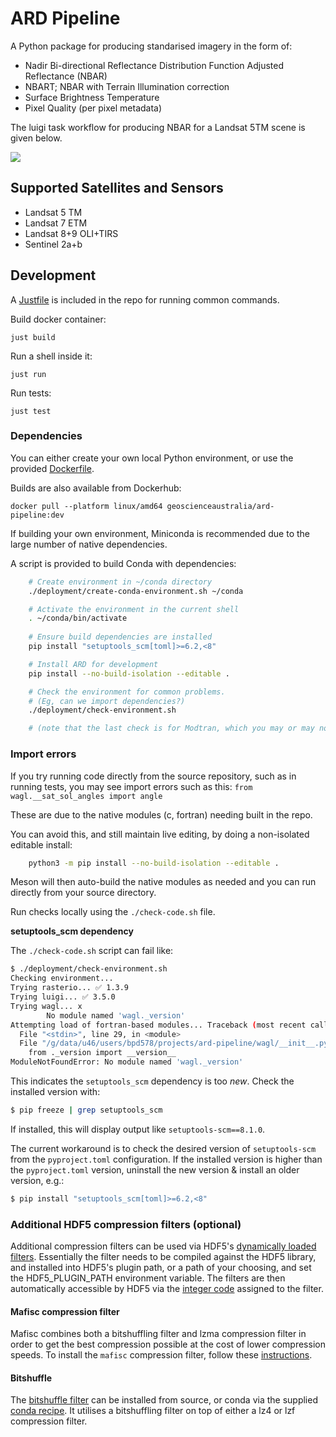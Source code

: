 # ARD Pipeline

A Python package for producing standarised imagery in the form of:

* Nadir Bi-directional Reflectance Distribution Function Adjusted Reflectance (NBAR)
* NBART; NBAR with Terrain Illumination correction
* Surface Brightness Temperature
* Pixel Quality (per pixel metadata)

The luigi task workflow for producing NBAR for a Landsat 5TM scene is given below.

![](docs/source/diagrams/luigi-task-visualiser-reduced.png)

## Supported Satellites and Sensors

* Landsat 5 TM
* Landsat 7 ETM
* Landsat 8+9 OLI+TIRS
* Sentinel 2a+b

## Development


A [Justfile](https://github.com/casey/just) is included in the repo for running common commands.

Build docker container:

    just build

Run a shell inside it:

    just run

Run tests:

    just test

### Dependencies

You can either create your own local Python environment, or use the provided [Dockerfile](Dockerfile).

Builds are also available from Dockerhub:

    docker pull --platform linux/amd64 geoscienceaustralia/ard-pipeline:dev

If building your own environment, Miniconda is recommended due to the large number of
native dependencies.

A script is provided to build Conda with dependencies:

```Bash
    # Create environment in ~/conda directory
    ./deployment/create-conda-environment.sh ~/conda

    # Activate the environment in the current shell
    . ~/conda/bin/activate
    
    # Ensure build dependencies are installed
    pip install "setuptools_scm[toml]>=6.2,<8"

    # Install ARD for development
    pip install --no-build-isolation --editable .

    # Check the environment for common problems.
    # (Eg, can we import dependencies?)
    ./deployment/check-environment.sh

    # (note that the last check is for Modtran, which you may or may not be using in your environment. On NCI, we can `module load modtran`)

```

### Import errors

If you try running code directly from the source repository, such
as in running tests, you may see import errors such as this:
`from wagl.__sat_sol_angles import angle`

These are due to the native modules (c, fortran) needing built
in the repo.

You can avoid this, and still maintain live editing, by
doing a non-isolated editable install:

```Bash
    python3 -m pip install --no-build-isolation --editable .
```

Meson will then auto-build the native modules as needed and
you can run directly from your source directory.

Run checks locally using the `./check-code.sh` file.

**setuptools_scm dependency**

The `./check-code.sh` script can fail like:

```Bash
$ ./deployment/check-environment.sh 
Checking environment...
Trying rasterio... ✅ 1.3.9
Trying luigi... ✅ 3.5.0
Trying wagl... x
        No module named 'wagl._version'
Attempting load of fortran-based modules... Traceback (most recent call last):
  File "<stdin>", line 29, in <module>
  File "/g/data/u46/users/bpd578/projects/ard-pipeline/wagl/__init__.py", line 5, in <module>
    from ._version import __version__
ModuleNotFoundError: No module named 'wagl._version'
```

This indicates the `setuptools_scm` dependency is too _new_. Check the installed version with:  

```Bash
$ pip freeze | grep setuptools_scm 
```

If installed, this will display output like `setuptools-scm==8.1.0`.

The current workaround is to check the desired version of `setuptools-scm` from the `pyproject.toml` configuration. If the installed version is higher than the `pyproject.toml` version, uninstall the new version & install an older version, e.g.:

```Bash
$ pip install "setuptools_scm[toml]>=6.2,<8"
``` 

### Additional HDF5 compression filters (optional)

Additional compression filters can be used via HDF5's
[dynamically loaded filters](https://support.hdfgroup.org/HDF5/doc/Advanced/DynamicallyLoadedFilters/HDF5DynamicallyLoadedFilters.pdf).
Essentially the filter needs to be compiled against the HDF5 library, and
installed into HDF5's plugin path, or a path of your choosing, and set the
HDF5_PLUGIN_PATH environment variable. The filters are then automatically
accessible by HDF5 via the [integer code](https://support.hdfgroup.org/services/contributions.html)
assigned to the filter.

#### Mafisc compression filter

Mafisc combines both a bitshuffling filter and lzma compression filter in order
to get the best compression possible at the cost of lower compression speeds.
To install the `mafisc` compression filter, follow these [instructions](https://wr.informatik.uni-hamburg.de/research/projects/icomex/mafisc).

#### Bitshuffle

The [bitshuffle filter](https://github.com/kiyo-masui/bitshuffle) can be installed
from source, or conda via the supplied [conda recipe](https://github.com/kiyo-masui/bitshuffle/tree/master/conda-recipe).
It utilises a bitshuffling filter on top of either a lz4 or lzf compression filter.
